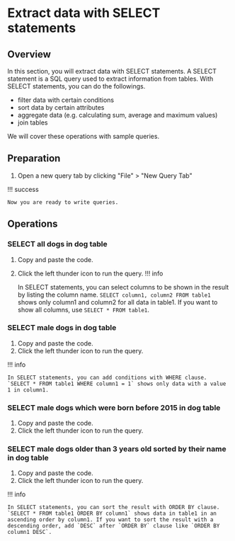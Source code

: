 # Extract data with SELECT statements

## Overview
In this section, you will extract data with SELECT statements. A SELECT statement is a SQL query used to extract information from tables. 
With SELECT statements, you can do the followings.

- filter data with certain conditions
- sort data by certain attributes
- aggregate data (e.g. calculating sum, average and maximum values)
- join tables

We will cover these operations with sample queries.

## Preparation

1. Open a new query tab by clicking "File" > "New Query Tab"

!!! success

    Now you are ready to write queries.

## Operations
### SELECT all dogs in dog table

1. Copy  and paste the code.
1. Click the left thunder icon to run the query.
!!! info

    In SELECT statements, you can select columns to be shown in the result by listing the column name.
    `SELECT column1, column2 FROM table1` shows only column1 and column2 for all data in table1. If you want to show all columns, use `SELECT * FROM table1`.

### SELECT male dogs in dog table

1. Copy  and paste the code.
1. Click the left thunder icon to run the query.

!!! info

    In SELECT statements, you can add conditions with WHERE clause.
    `SELECT * FROM table1 WHERE column1 = 1` shows only data with a value 1 in column1.


### SELECT male dogs which were born before 2015  in dog table

1. Copy  and paste the code.
1. Click the left thunder icon to run the query.

### SELECT male dogs older than 3 years old sorted by their name in dog table

1. Copy  and paste the code.
1. Click the left thunder icon to run the query.

!!! info

    In SELECT statements, you can sort the result with ORDER BY clause.
    `SELECT * FROM table1 ORDER BY column1` shows data in table1 in an ascending order by column1. If you want to sort the result with a descending order, add `DESC` after `ORDER BY` clause like `ORDER BY column1 DESC`.